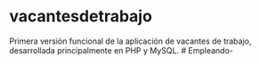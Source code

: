 # vacantesdetrabajo

Primera versión funcional de la aplicación de vacantes de trabajo, desarrollada principalmente en PHP y MySQL.
#   E m p l e a n d o -  
 